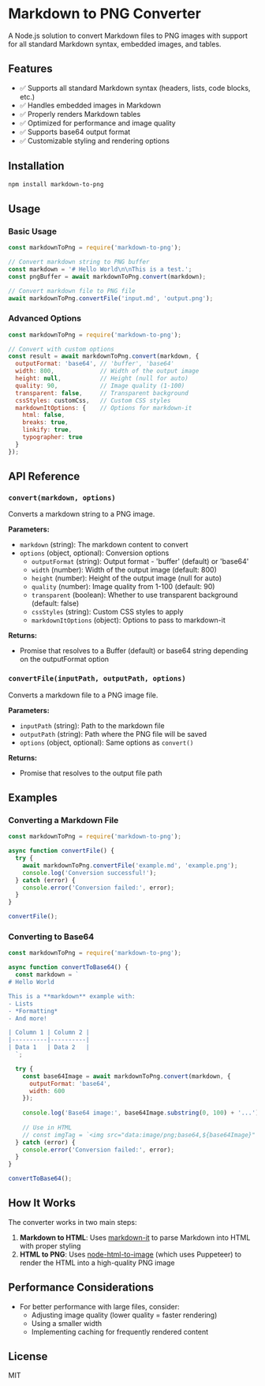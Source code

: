 # Markdown to PNG Converter

A Node.js solution to convert Markdown files to PNG images with support for all standard Markdown syntax, embedded images, and tables.

## Features

- ✅ Supports all standard Markdown syntax (headers, lists, code blocks, etc.)
- ✅ Handles embedded images in Markdown
- ✅ Properly renders Markdown tables
- ✅ Optimized for performance and image quality
- ✅ Supports base64 output format
- ✅ Customizable styling and rendering options

## Installation

```bash
npm install markdown-to-png
```

## Usage

### Basic Usage

```javascript
const markdownToPng = require('markdown-to-png');

// Convert markdown string to PNG buffer
const markdown = '# Hello World\n\nThis is a test.';
const pngBuffer = await markdownToPng.convert(markdown);

// Convert markdown file to PNG file
await markdownToPng.convertFile('input.md', 'output.png');
```

### Advanced Options

```javascript
const markdownToPng = require('markdown-to-png');

// Convert with custom options
const result = await markdownToPng.convert(markdown, {
  outputFormat: 'base64', // 'buffer', 'base64'
  width: 800,             // Width of the output image
  height: null,           // Height (null for auto)
  quality: 90,            // Image quality (1-100)
  transparent: false,     // Transparent background
  cssStyles: customCss,   // Custom CSS styles
  markdownItOptions: {    // Options for markdown-it
    html: false,
    breaks: true,
    linkify: true,
    typographer: true
  }
});
```

## API Reference

### `convert(markdown, options)`

Converts a markdown string to a PNG image.

**Parameters:**

- `markdown` (string): The markdown content to convert
- `options` (object, optional): Conversion options
  - `outputFormat` (string): Output format - 'buffer' (default) or 'base64'
  - `width` (number): Width of the output image (default: 800)
  - `height` (number): Height of the output image (null for auto)
  - `quality` (number): Image quality from 1-100 (default: 90)
  - `transparent` (boolean): Whether to use transparent background (default: false)
  - `cssStyles` (string): Custom CSS styles to apply
  - `markdownItOptions` (object): Options to pass to markdown-it

**Returns:**

- Promise that resolves to a Buffer (default) or base64 string depending on the outputFormat option

### `convertFile(inputPath, outputPath, options)`

Converts a markdown file to a PNG image file.

**Parameters:**

- `inputPath` (string): Path to the markdown file
- `outputPath` (string): Path where the PNG file will be saved
- `options` (object, optional): Same options as `convert()`

**Returns:**

- Promise that resolves to the output file path

## Examples

### Converting a Markdown File

```javascript
const markdownToPng = require('markdown-to-png');

async function convertFile() {
  try {
    await markdownToPng.convertFile('example.md', 'example.png');
    console.log('Conversion successful!');
  } catch (error) {
    console.error('Conversion failed:', error);
  }
}

convertFile();
```

### Converting to Base64

```javascript
const markdownToPng = require('markdown-to-png');

async function convertToBase64() {
  const markdown = `
# Hello World

This is a **markdown** example with:
- Lists
- *Formatting*
- And more!

| Column 1 | Column 2 |
|----------|----------|
| Data 1   | Data 2   |
  `;

  try {
    const base64Image = await markdownToPng.convert(markdown, {
      outputFormat: 'base64',
      width: 600
    });
    
    console.log('Base64 image:', base64Image.substring(0, 100) + '...');
    
    // Use in HTML
    // const imgTag = `<img src="data:image/png;base64,${base64Image}" alt="Markdown Image">`;
  } catch (error) {
    console.error('Conversion failed:', error);
  }
}

convertToBase64();
```

## How It Works

The converter works in two main steps:

1. **Markdown to HTML**: Uses [markdown-it](https://github.com/markdown-it/markdown-it) to parse Markdown into HTML with proper styling
2. **HTML to PNG**: Uses [node-html-to-image](https://github.com/frinyvonnick/node-html-to-image) (which uses Puppeteer) to render the HTML into a high-quality PNG image

## Performance Considerations

- For better performance with large files, consider:
  - Adjusting image quality (lower quality = faster rendering)
  - Using a smaller width
  - Implementing caching for frequently rendered content

## License

MIT
